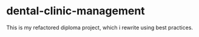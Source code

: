 # dental-clinic-management
This is my refactored diploma project, which i rewrite using best practices.
